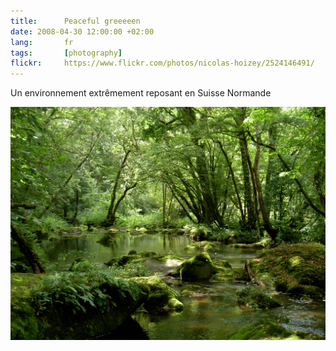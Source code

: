 ```yaml
---
title:      Peaceful greeeeen
date: 2008-04-30 12:00:00 +02:00
lang:       fr
tags:       [photography]
flickr:     https://www.flickr.com/photos/nicolas-hoizey/2524146491/
---
```


Un environnement extrêmement reposant en Suisse Normande

![](20040822-Peaceful-greeeeen.jpg)

